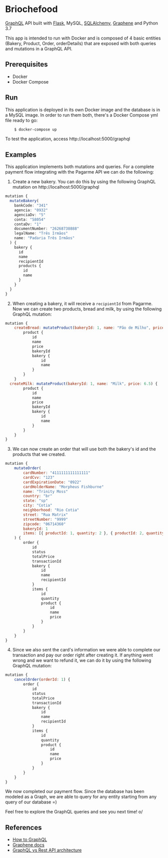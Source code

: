 # Briochefood

[GraphQL](https://graphql.org/) API built with [Flask](https://graphql.org/), MySQL, [SQLAlchemy](https://www.sqlalchemy.org/), [Graphene](https://graphene-python.org/) and Python 3.7

This app is intended to run with Docker and is composed of 4 basic entities (Bakery, Product, Order, orderDetails) that are exposed with both queries and mutations in a GraphQL API.

## Prerequisites

- Docker
- Docker Compose

## Run

This application is deployed in its own Docker image and the database is in a MySQL image. In order to run them both, there's a Docker Compose yml file ready to go:

```bash
    $ docker-compose up
```

To test the application, access http://localhost:5000/graphql

## Examples

This application implements both mutations and queries. For a complete payment flow integrating with the Pagarme API we can do the following:

1. Create a new bakery. You can do this by using the following GraphQL mutation on http://localhost:5000/graphql

```typescript
mutation {
  mutateBakery(
    bankCode: "341"
    agencia: "0932"
    agenciaDv: "5"
    conta: "58054"
    contaDv: "1"
    documentNumber: "26268738888"
    legalName: "Três Irmãos"
    name: "Padaria Três Irmãos"
  ) {
    bakery {
      id
      name
      recipientId
      products {
        id
        name
      }
    }
  }
}
```

2. When creating a bakery, it will receive a `recipientId` from Pagarme. Now we can create two products, bread and milk, by using the following GraphQL mutation:

```javascript
mutation {
	createBread: mutateProduct(bakeryId: 1, name: "Pão de Milho", price: 4.5) {
		product {
			id
			name
			price
			bakeryId
			bakery {
				id
				name
			}
		}
	}
  createMilk: mutateProduct(bakeryId: 1, name: "Milk", price: 6.5) {
		product {
			id
			name
			price
			bakeryId
			bakery {
				id
				name
			}
		}
	}
}
```

3. We can now create an order that will use both the bakery's id and the products that we created.

```javascript
mutation {
	mutateOrder(
		cardNumber: "4111111111111111"
		cardCvv: "123"
		cardExpirationDate: "0922"
		cardHolderName: "Morpheus Fishburne"
		name: "Trinity Moss"
		country: "br"
		state: "sp"
		city: "Cotia"
		neighborhood: "Rio Cotia"
		street: "Rua Matrix"
		streetNumber: "9999"
		zipcode: "06714360"
		bakeryId: 1
		items: [{ productId: 1, quantity: 2 }, { productId: 2, quantity: 4 }]
	) {
		order {
			id
			status
			totalPrice
			transactionId
			bakery {
				id
				name
				recipientId
			}
			items {
				id
				quantity
				product {
					id
					name
					price
				}
			}
		}
	}
}
```

4. Since we also sent the card's information we were able to complete our transaction and pay our order right after creating it. If anything went wrong and we want to refund it, we can do it by using the following GraphQL mutation:

```javascript
mutation {
	cancelOrder(orderId: 1) {
		order {
			id
			status
			totalPrice
			transactionId
			bakery {
				id
				name
				recipientId
			}
			items {
				id
				quantity
				product {
					id
					name
					price
				}
			}
		}
	}
}
```

We now completed our payment flow. Since the database has been modeled as a Graph, we are able to query for any entity starting from any query of our database =)

Feel free to explore the GraphQL queries and see you next time! o/

## References

- [How to GraphQL](https://www.howtographql.com/)
- [Graphene docs](https://docs.graphene-python.org/en/latest/)
- [GraphQL vs Rest API architecture](https://medium.com/swlh/graphql-vs-rest-api-architecture-3b95a77512f5)
